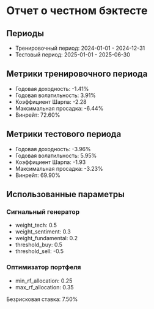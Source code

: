 # Отчет о честном бэктесте

## Периоды
* Тренировочный период: 2024-01-01 - 2024-12-31
* Тестовый период: 2025-01-01 - 2025-06-30

## Метрики тренировочного периода
* Годовая доходность: -1.41%
* Годовая волатильность: 3.91%
* Коэффициент Шарпа: -2.28
* Максимальная просадка: -6.44%
* Винрейт: 72.60%

## Метрики тестового периода
* Годовая доходность: -3.96%
* Годовая волатильность: 5.95%
* Коэффициент Шарпа: -1.93
* Максимальная просадка: -3.23%
* Винрейт: 69.90%

## Использованные параметры
### Сигнальный генератор
* weight_tech: 0.5
* weight_sentiment: 0.3
* weight_fundamental: 0.2
* threshold_buy: 0.5
* threshold_sell: -0.5

### Оптимизатор портфеля
* min_rf_allocation: 0.25
* max_rf_allocation: 0.35

Безрисковая ставка: 7.50%
